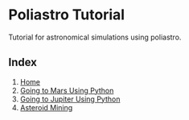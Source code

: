 # Poliastro Tutorial
Tutorial for astronomical simulations using poliastro.

## Index
1. [Home](Main.ipynb)
1. [Going to Mars Using Python](projects/going2mars.ipynb)
1. [Going to Jupiter Using Python](projects/going2jupiter.ipynb)
1. [Asteroid Mining](projects/asteroid_mining.ipynb)